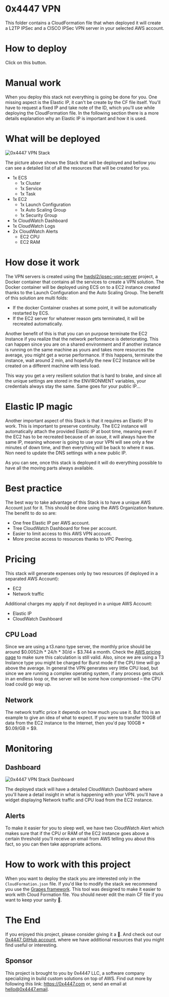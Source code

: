 # 0x4447 VPN

This folder contains a CloudFormation file that when deployed it will create a L2TP IPSec and a CISCO IPSec VPN server in your selected AWS account.

# How to deploy

Click on this button.

# Manual work

When you deploy this stack not everything is going be done for you. One missing aspect is the Elastic IP, it can't be create by the CF file itself. You'll have to request a fixed IP and take note of the ID, which you'll use while deploying the CloudFormation file. In the following section there is a more details explanation why an Elastic IP is important and how it is used.

# What will be deployed

![0x4447 VPN Stack](https://raw.githubusercontent.com/0x4447/0x4447-products-vpn-contained/assets/stack.png)

The picture above shows the Stack that will be deployed and bellow you can see a detailed list of all the resources that will be created for you.

- 1x ECS
  - 1x Cluster
  - 1x Service
  - 1x Task
- 1x EC2
	- 1x Launch Configuration
	- 1x Auto Scaling Group
	- 1x Security Group
- 1x CloudWatch Dashboard
- 1x CloudWatch Logs
- 2x CloudWatch Alerts
  - EC2 CPU
  - EC2 RAM

# How dose it work

The VPN servers is created using the [hwdsl2/ipsec-vpn-server](https://github.com/hwdsl2/docker-ipsec-vpn-server) project, a Docker container that contains all the services to create a VPN solution. The Docker container will be deployed using ECS on to a EC2 instance created thanks to the Launch Configuration and the Auto Scaling Group. The benefit of this solution are multi folds:

- If the docker Container crashes at some point, it will be automatically restarted by ECS.
- If the EC2 server for whatever reason gets terminated, it will be recreated automatically.

Another benefit of this is that you can on purpose terminate the EC2 Instance if you realize that the network performance is deteriorating. This can happen since you are on a shared environment and if another instance is running on the same machine as yours and takes more resources the average, you might get a worse performance. If this happens, terminate the instance, wait around 2 min, and hopefully the new EC2 Instance will be created on a different machine with less load.

This way you get a very resilient solution that is hard to brake, and since all the unique settings are stored in the ENVIRONMENT variables, your credentials always stay the same. Same goes for your public IP...

# Elastic IP magic

Another important aspect of this Stack is that it requires an Elastic IP to work. This is important to preserve continuity. The EC2 instance will automatically attach the provided Elastic IP at boot time, meaning even if the EC2 has to be recreated because of an issue, it will always have the same IP, meaning whoever is going to use your VPN will see only a few minutes of down time, and then everything will be back to where it was. Non need to update the DNS settings with a new public IP.

As you can see, once this stack is deployed it will do everything possible to have all the moving parts always available.

# Best practice

The best way to take advantage of this Stack is to have a unique AWS Account just for it. This should be done using the AWS Organization feature. The benefit to do so are:

- One free Elastic IP per AWS account.
- Tree CloudWatch Dashboard for free per account.
- Easier to limit access to this AWS VPN account.
- More precise access to resources thanks to VPC Peering.

# Pricing

This stack will generate expenses only by two resources (if deployed in a separated AWS Account):

- EC2
- Network traffic

Additional charges my apply if not deployed in a unique AWS Account:

- Elastic IP
- CloudWatch Dashboard

## CPU Load

Since we are using a t3.nano type server, the monthly price should be around $0.0052/h * 24/h * 30/d = $3.744 a month. Check the [AWS pricing page](https://aws.amazon.com/ec2/pricing/on-demand/) to make sure this calculation is still valid. Also, since we are using a T3 Instance type you might be charged for Burst mode if the CPU time will go above the average. In general the VPN generates very little CPU load, but since we are running a complex operating system, if any process gets stuck in an endless loop or, the server will be some how compromised – the CPU load could go way up.

## Network

The network traffic price it depends on how much you use it. But this is an example to give an idea of what to expect. If you were to transfer 100GB of data from the EC2 instance to the Internet, then you'd pay 100GB * $0.09/GB = $9.

# Monitoring

## Dashboard

![0x4447 VPN Stack Dashboard](https://raw.githubusercontent.com/0x4447/0x4447-products-vpn-contained/assets/dashboard.png)

The deployed stack will have a detailed CloudWatch Dashboard where you'll have a detail insight in what is happening with your VPN. you'll have a widget displaying Network traffic and CPU load from the EC2 instance.

## Alerts

To make it easier for you to sleep well, we have two CloudWatch Alert which makes sure that if the CPU or RAM of the EC2 instance goes above a certain threshold you'll receive an email from AWS telling you about this fact, so you can then take appropriate actions.

# How to work with this project

When you want to deploy the stack you are interested only in the `CloudFormation.json` file. If you'd like to modify the stack we recommend you use the [Grapes framework](https://github.com/0x4447/0x4447-cli-node-grapes). This tool was designed to make it easier to work with Cloud Formation file. You should never edit the main CF file if you want to keep your sanity 🤪.

# The End

If you enjoyed this project, please consider giving it a 🌟. And check out our [0x4447 GitHub account](https://github.com/0x4447), where we have additional resources that you might find useful or interesting.

## Sponsor

This project is brought to you by 0x4447 LLC, a software company specializing in build custom solutions on top of AWS. Find out more by following this link: https://0x4447.com or, send an email at [hello@0x4447.email](mailto:hello@0x4447.email?Subject=Hello%20From%20Repo&Body=Hi%2C%0A%0AMy%20name%20is%20NAME%2C%20and%20I%27d%20like%20to%20get%20in%20touch%20with%20someone%20at%200x4447.%0A%0AI%27d%20like%20to%20discuss%20the%20following%20topics%3A%0A%0A-%20LIST_OF_TOPICS_TO_DISCUSS%0A%0ASome%20useful%20information%3A%0A%0A-%20My%20full%20name%20is%3A%20FIRST_NAME%20LAST_NAME%0A-%20My%20time%20zone%20is%3A%20TIME_ZONE%0A-%20My%20working%20hours%20are%20from%3A%20TIME%20till%20TIME%0A-%20My%20company%20name%20is%3A%20COMPANY%20NAME%0A-%20My%20company%20website%20is%3A%20https%3A%2F%2F%0A%0ABest%20regards.).



